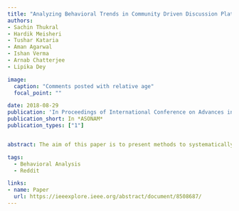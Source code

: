 ```yaml
---
title: "Analyzing Behavioral Trends in Community Driven Discussion Platforms Like Reddit"
authors:
- Sachin Thukral
- Hardik Meisheri
- Tushar Kataria
- Aman Agarwal
- Ishan Verma
- Arnab Chatterjee
- Lipika Dey

image:
  caption: "Comments posted with relative age"
  focal_point: ""

date: 2018-08-29
publication: 'In Proceedings of International Conference on Advances in Social Networks Analysis and Mining'
publication_short: In *ASONAM*
publication_types: ["1"]


abstract: The aim of this paper is to present methods to systematically analyze individual and group behavioral patterns observed in community driven discussion platforms like Reddit where users exchange information and views on various topics of current interest. We conduct this study by analyzing the statistical behavior of posts and modeling user interactions around them. We have chosen Reddit as an example, since it has grown exponentially from a small community to one of the biggest social network platforms in the recent times. Due to its large user base and popularity, a variety of behavior is present among users in terms of their activity. Our study provides interesting insights about a large number of inactive posts which fail to gather attention despite their authors exhibiting Cyborg-like behavior to draw attention. We also present interesting insights about short-lived but extremely active posts emulating a phenomenon like Mayfly Buzz. Further, we present methods to find the nature of activity around highly active posts to determine the presence of Limelight hogging activity, if any. We analyzed over 2 million posts and more than 7 million user responses to them during entire 2008 and over 63 million posts and over 608 million user responses to them from August 2014 to July 2015 amounting to two one-year periods, in order to understand how social media space has evolved over the years.

tags:
  - Behavioral Analysis
  - Reddit

links:
- name: Paper
  url: https://ieeexplore.ieee.org/abstract/document/8508687/
---
```

